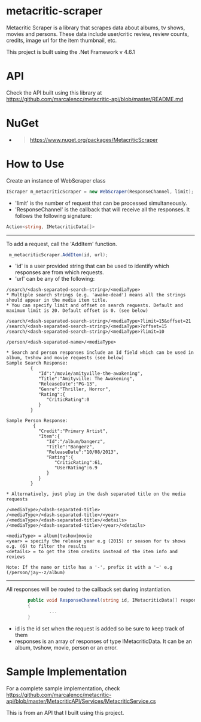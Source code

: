 # metacritic-scraper
Metacritic Scraper is a library that scrapes data about albums, tv shows, movies and persons. These data include user/critic review, review counts, credits, image url for the item thumbnail, etc.

This project is built using the .Net Framework v 4.6.1

# API
Check the API built using this library at https://github.com/marcalencc/metacritic-api/blob/master/README.md

# NuGet
* > https://www.nuget.org/packages/MetacriticScraper

# How to Use
Create an instance of WebScraper class

```c#
IScraper m_metacriticScraper = new WebScraper(ResponseChannel, limit);
```

* 'limit' is the number of request that can be processed simultaneously.
* 'ResponseChannel' is the callback that will receive all the responses. It follows the following signature:

```c#
Action<string, IMetacriticData[]>
```

-----------------
To add a request, call the 'AddItem' function.

```c#
 m_metacriticScraper.AddItem(id, url);
```

* 'id' is a user provided string that can be used to identify which responses are from which requests.
* 'url' can be any of the following:

```
/search/<dash-separated-search-string>/<mediaType>
* Multiple search strings (e.g. 'awake-dead') means all the strings should appear in the media item title.
* You can specify limit and offset on search requests. Default and maximum limit is 20. Default offset is 0. (see below)

/search/<dash-separated-search-string>/<mediaType>?limit=15&offset=21
/search/<dash-separated-search-string>/<mediaType>?offset=15
/search/<dash-separated-search-string>/<mediaType>?limit=10

/person/<dash-separated-name>/<mediaType>

* Search and person responses include an Id field which can be used in album, tvshow and movie requests (see below)
Sample Search Response: 
         {  
            "Id":"/movie/amityville-the-awakening",
            "Title":"Amityville: The Awakening",
            "ReleaseDate":"PG-13",
            "Genre":"Thriller, Horror",
            "Rating":{  
               "CriticRating":0
            }
         }
         
Sample Person Response:
          {  
            "Credit":"Primary Artist",
            "Item":{  
               "Id":"/album/bangerz",
               "Title":"Bangerz",
               "ReleaseDate":"10/08/2013",
               "Rating":{  
                  "CriticRating":61,
                  "UserRating":6.9
               }
            }
         }

* Alternatively, just plug in the dash separated title on the media requests

/<mediaType>/<dash-separated-title>
/<mediaType>/<dash-separated-title>/<year>
/<mediaType>/<dash-separated-title>/<details>
/<mediaType>/<dash-separated-title>/<year>/<details>

<mediaType> = album|tvshow|movie
<year> = specify the release year e.g (2015) or season for tv shows e.g. (6) to filter the results
<details> = to get the item credits instead of the item info and reviews

Note: If the name or title has a '-', prefix it with a '~' e.g (/person/jay~-z/album)
```

-----------------
All responses will be routed to the callback set during instantiation.

```c#
        public void ResponseChannel(string id, IMetacriticData[] responses)
        {
                ...
        }
```

* id is the id set when the request is added so be sure to keep track of them
* responses is an array of responses of type IMetacriticData. It can be an album, tvshow, movie, person or an error.

# Sample Implementation
For a complete sample implementation, check <br/> https://github.com/marcalencc/metacritic-api/blob/master/MetacriticAPI/Services/MetacriticService.cs <br/>

This is from an API that I built using this project.
